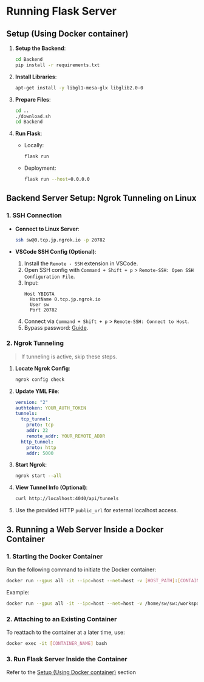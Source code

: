# Running Flask Server

## Setup (Using Docker container)

1. **Setup the Backend**:
    ```sh
    cd Backend
    pip install -r requirements.txt
    ```

2. **Install Libraries**:
    ```sh
    apt-get install -y libgl1-mesa-glx libglib2.0-0
    ```

3. **Prepare Files**:
    ```sh
    cd ..
    ./download.sh
    cd Backend
    ```

4. **Run Flask**:
    - Locally:
        ```sh
        flask run
        ```
    - Deployment:
        ```sh
        flask run --host=0.0.0.0
        ```



## Backend Server Setup: Ngrok Tunneling on Linux

### 1. SSH Connection

- **Connect to Linux Server**:
    ```sh
    ssh sw@0.tcp.jp.ngrok.io -p 20782
    ```

- **VSCode SSH Config (Optional)**:
    1. Install the `Remote - SSH` extension in VSCode.
    2. Open SSH config with `Command + Shift + p` > `Remote-SSH: Open SSH Configuration File`.
    3. Input:
        ```
        Host YBIGTA
          HostName 0.tcp.jp.ngrok.io
          User sw
          Port 20782
        ```
    4. Connect via `Command + Shift + p` > `Remote-SSH: Connect to Host`.
    5. Bypass password: [Guide](https://doheejin.github.io/vscode/2021/02/25/vscode-server.html).

### 2. Ngrok Tunneling

> If tunneling is active, skip these steps.

1. **Locate Ngrok Config**:
    ```sh
    ngrok config check
    ```

2. **Update YML File**:
    ```yaml
    version: "2"
    authtoken: YOUR_AUTH_TOKEN
    tunnels:
      tcp_tunnel:
        proto: tcp
        addr: 22
        remote_addr: YOUR_REMOTE_ADDR
      http_tunnel:
        proto: http
        addr: 5000
    ```

3. **Start Ngrok**:
    ```sh
    ngrok start --all
    ```

4. **View Tunnel Info (Optional)**:
    ```sh
    curl http://localhost:4040/api/tunnels
    ```

5. Use the provided HTTP `public_url` for external localhost access.

## 3. Running a Web Server Inside a Docker Container
### 1. Starting the Docker Container

Run the following command to initiate the Docker container:
```sh
docker run --gpus all -it --ipc=host --net=host -v [HOST_PATH]:[CONTAINER_PATH] -v /etc/localtime:/etc/localtime:ro --name=[CONTAINER_NAME] pytorch/pytorch:latest
```

Example:
```sh
docker run --gpus all -it --ipc=host --net=host -v /home/sw/sw:/workspace/sw -v /etc/localtime:/etc/localtime:ro --name=cody pytorch/pytorch:latest
```

### 2. Attaching to an Existing Container
To reattach to the container at a later time, use:
```sh
docker exec -it [CONTAINER_NAME] bash
```

### 3. Run Flask Server Inside the Container
Refer to the [Setup (Using Docker container)](#setup-using-docker-container) section